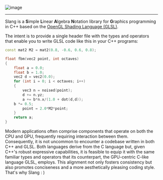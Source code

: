 ![image](https://github.com/pierodn/slang/assets/85252731/d52de734-6fd9-4595-8d34-1dc5c34a5fe0)
___
Slang is a **S**imple **L**inear **A**lgebra **N**otation library for **G**raphics programming in C++ based on the [OpenGL Shading Language (GLSL)](https://registry.khronos.org/OpenGL/specs/gl/GLSLangSpec.4.50.pdf).

The intent is to provide a single header file with the types and operators that enable you to write GLSL code like this in your C++ programs:
```C++
const mat2 M2 = mat2(0.8, -0.6, 0.6, 0.8);

float fbm(vec2 point, int octaves)
{
    float a = 0.0;
    float b = 1.0;
    vec2 d = vec2(0.0);
    for (int i = 0; i < octaves; i++)
    {
        vec3 n = noised(point);
        d += n.yz;
        a += b*n.x/(1.0 + dot(d,d));
	b *= 0.5;
        point = 2.0*M2*point;
    }
    return a;
}
```

Modern applications often comprise components that operate on both the CPU and GPU, frequently requiring interaction between them. Consequently, it is not uncommon to encounter a codebase written in both C++ and GLSL. Both languages derive from the C language but, given C++'s robust expressive capabilities, it is feasible to equip it with the same familiar types and operators that its counterpart, the GPU-centric C-like language GLSL, employs. This alignment not only fosters consistency but also promotes conciseness and a more aesthetically pleasing coding style. That's why Slang : )
